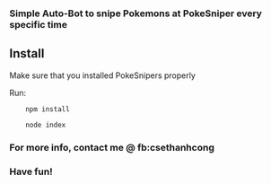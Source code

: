### Simple Auto-Bot to snipe Pokemons at PokeSniper every specific time


## Install
Make sure that you installed PokeSnipers properly

Run: 

        npm install
        
        node index

### For more info, contact me @ fb:csethanhcong

### Have fun!